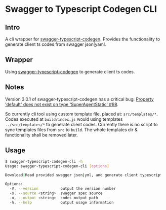 # Swagger to Typescript Codegen CLI

## Intro
A cli wrapper for [swagger-typescript-codegen](https://github.com/mtennoe/swagger-typescript-codegen). Provides the functionality to generate client ts codes from swagger json|yaml.

## Wrapper
Using [swagger-typescript-codegen](https://github.com/mtennoe/swagger-typescript-codegen) to generate client ts codes. 

## Notes
Version 3.0.1 of swagger-typescript-codegen has a critical bug: [Property 'default' does not exist on type 'SuperAgentStatic' #98](https://github.com/mtennoe/swagger-typescript-codegen/issues/98).

So currently cli tool using custom template file, placed at: `src/templates/*`. Codes executed at `build/index.js` would using templates `../src/templates/*` to generate client codes. Currently there is no script to sync templates files from `src` to `build`. The whole templates dir & functionality shall be removed later.

## Usage
```bash
$ swagger-typescript-codegen-cli -h
Usage: swagger-typescript-codegen-cli [options]

Download|Read provided swagger json|yml, and generate client typescript api codes.

Options:
  -V, --version          output the version number
  -s, --source <string>  swagger spec source
  -o, --output <string>  codes output path
  -h, --help             output usage information
```

